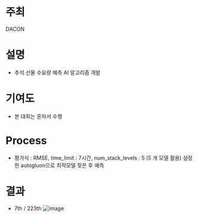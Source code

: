 # 주최
DACON

# 설명
- 추석 선물 수요량 예측 AI 알고리즘 개발

# 기여도
- 본 대회는 혼자서 수행

# Process
- 평가식 : RMSE, time_limit : 7시간, num_stack_levels : 5 (5 개 모델 활용) 설정한 autogluon으로 최적모델 찾은 후 예측

# 결과 
- 7th / 223th
![image](https://github.com/seung-bin99/project/assets/153293674/977495ea-df3d-4a5c-8a7a-4cd853c78634)
